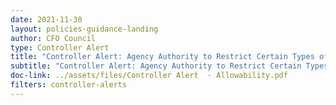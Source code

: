 ```yaml
---
date: 2021-11-30
layout: policies-guidance-landing 
author: CFO Council
type: Controller Alert
title: "Controller Alert: Agency Authority to Restrict Certain Types of Costs through Grant Terms and Conditions"
subtitle: "Controller Alert: Agency Authority to Restrict Certain Types of Costs through Grant Terms and Conditions"
doc-link: ../assets/files/Controller Alert  - Allowability.pdf
filters: controller-alerts
---
```


